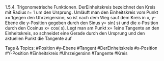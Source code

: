 1.5.4. Trigonometrische Funktionen. DerEinheitskreis bezeichnet den Kreis mit Radius r= 1
um den Ursprung. Umläuft man den Einheitskreis vom Punkt x= 1gegen den Uhrzeigersinn, so ist
nach dem Weg sauf dem Kreis in x, y-Ebene die y-Position gegeben durch den Sinus y= sin( s)
und die x-Position durch den Cosinus x= cos( s). Legt man am Punkt x= 1eine Tangente an den
Einheitskreis, so schneidet eine Gerade durch den Ursprung und den aktuellen Punkt die Tangente auf

   Tags & Topics:
   #Position
   #y-Ebene
   #Tangent
   #DerEinheitskreis
   #x-Position
   #Y-Position
   #Einheitskreis
   #Uhrzeigersinn
   #Tangente
   #Kreis